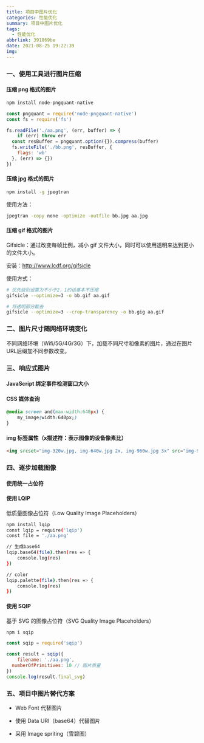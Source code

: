 ```yaml
---
title: 项目中图片优化
categories: 性能优化
summary: 项目中图片优化
tags:
  - 性能优化
abbrlink: 391869be
date: 2021-08-25 19:22:39
img:
---
```




### 一、使用工具进行图片压缩

<!--more--> 

#### 压缩 png 格式的图片

```bash
npm install node-pngquant-native
```

```javascript
const pngquant = require('node-pngquant-native')
const fs = require('fs')

fs.readFile('./aa.png', (err, buffer) => {
	if (err) throw err
  const resBuffer = pngquant.option({}).compress(buffer)
  fs.writeFile('./bb.png', resBuffer, {
  	flags: 'wb'
  }, (err) => {})
})
```



#### 压缩 jpg 格式的图片

```bash
npm install -g jpegtran
```

使用方法：

```bash
jpegtran -copy none -optimize -outfile bb.jpg aa.jpg
```



#### 压缩 gif 格式的图片

Gifsicle：通过改变每帧比例，减小 gif 文件大小，同时可以使用透明来达到更小的文件大小。

安装：http://www.lcdf.org/gifsicle

使用方式：

```bash
# 优先级别设置为不小于2，1的话基本不压缩
gifsicle --optimize=3 -o bb.gif aa.gif

# 将透明部分截去
gifsicle --optimize=3 --crop-transparency -o bb.gig aa.gif
```



### 二、图片尺寸随网络环境变化

不同网络环境（Wifi/5G/4G/3G）下，加载不同尺寸和像素的图片，通过在图片URL后缀加不同参数改变。



### 三、响应式图片

#### JavaScript 绑定事件检测窗口大小



#### CSS 媒体查询

```css
@media screen and(max-width:640px) {
	my_image(width:640px;)
}
```



#### img 标签属性（x描述符：表示图像的设备像素比）

```html
<img srcset="img-320w.jpg, img-640w.jpg 2x, img-960w.jpg 3x" src="img-960w.jpg" />
```



### 四、逐步加载图像

#### 使用统一占位符



#### 使用 LQIP

低质量图像占位符（Low Quality Image Placeholders）

```bash
npm install lqip
const lqip = require('lqip')
const file = './aa.png'

// 生成base64
lqip.base64(file).then(res => {
	console.log(res)
})

// color
lqip.palette(file).then(res => {
	console.log(res)
})
```



#### 使用 SQIP

基于 SVG 的图像占位符（SVG Quality Image Placeholders）

```bash
npm i sqip
```

```js
const sqip = require('sqip')

const result = sqip({
	filename: './aa.png',
  numberOfPrimitives: 10 // 图片质量
})
console.log(result.final_svg)
```



### 五、项目中图片替代方案

- Web Font 代替图片
- 使用 Data URI（base64）代替图片

- 采用 Image spriting（雪碧图）


